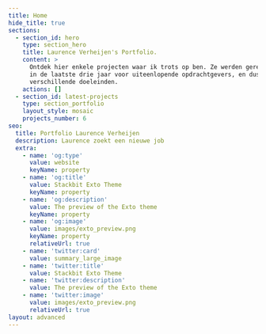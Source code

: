 ```yaml
---
title: Home
hide_title: true
sections:
  - section_id: hero
    type: section_hero
    title: Laurence Verheijen's Portfolio.
    content: >
      Ontdek hier enkele projecten waar ik trots op ben. Ze werden gerealiseerd
      in de laatste drie jaar voor uiteenlopende opdrachtgevers, en dus ook met
      verschillende doeleinden.
    actions: []
  - section_id: latest-projects
    type: section_portfolio
    layout_style: mosaic
    projects_number: 6
seo:
  title: Portfolio Laurence Verheijen
  description: Laurence zoekt een nieuwe job
  extra:
    - name: 'og:type'
      value: website
      keyName: property
    - name: 'og:title'
      value: Stackbit Exto Theme
      keyName: property
    - name: 'og:description'
      value: The preview of the Exto theme
      keyName: property
    - name: 'og:image'
      value: images/exto_preview.png
      keyName: property
      relativeUrl: true
    - name: 'twitter:card'
      value: summary_large_image
    - name: 'twitter:title'
      value: Stackbit Exto Theme
    - name: 'twitter:description'
      value: The preview of the Exto theme
    - name: 'twitter:image'
      value: images/exto_preview.png
      relativeUrl: true
layout: advanced
---
```

